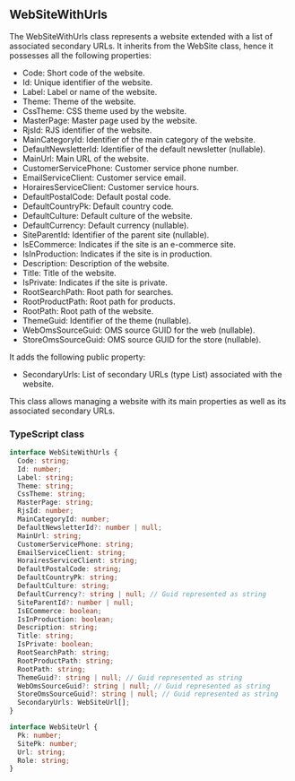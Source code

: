 ﻿## WebSiteWithUrls

The WebSiteWithUrls class represents a website extended with a list of associated secondary URLs. It inherits from the WebSite class, hence it possesses all the following properties:

- Code: Short code of the website.
- Id: Unique identifier of the website.
- Label: Label or name of the website.
- Theme: Theme of the website.
- CssTheme: CSS theme used by the website.
- MasterPage: Master page used by the website.
- RjsId: RJS identifier of the website.
- MainCategoryId: Identifier of the main category of the website.
- DefaultNewsletterId: Identifier of the default newsletter (nullable).
- MainUrl: Main URL of the website.
- CustomerServicePhone: Customer service phone number.
- EmailServiceClient: Customer service email.
- HorairesServiceClient: Customer service hours.
- DefaultPostalCode: Default postal code.
- DefaultCountryPk: Default country code.
- DefaultCulture: Default culture of the website.
- DefaultCurrency: Default currency (nullable).
- SiteParentId: Identifier of the parent site (nullable).
- IsECommerce: Indicates if the site is an e-commerce site.
- IsInProduction: Indicates if the site is in production.
- Description: Description of the website.
- Title: Title of the website.
- IsPrivate: Indicates if the site is private.
- RootSearchPath: Root path for searches.
- RootProductPath: Root path for products.
- RootPath: Root path of the website.
- ThemeGuid: Identifier of the theme (nullable).
- WebOmsSourceGuid: OMS source GUID for the web (nullable).
- StoreOmsSourceGuid: OMS source GUID for the store (nullable).

It adds the following public property:

- SecondaryUrls: List of secondary URLs (type List<WebSiteUrl>) associated with the website.

This class allows managing a website with its main properties as well as its associated secondary URLs.

### TypeScript class
```typescript
interface WebSiteWithUrls {
  Code: string;
  Id: number;
  Label: string;
  Theme: string;
  CssTheme: string;
  MasterPage: string;
  RjsId: number;
  MainCategoryId: number;
  DefaultNewsletterId?: number | null;
  MainUrl: string;
  CustomerServicePhone: string;
  EmailServiceClient: string;
  HorairesServiceClient: string;
  DefaultPostalCode: string;
  DefaultCountryPk: string;
  DefaultCulture: string;
  DefaultCurrency?: string | null; // Guid represented as string
  SiteParentId?: number | null;
  IsECommerce: boolean;
  IsInProduction: boolean;
  Description: string;
  Title: string;
  IsPrivate: boolean;
  RootSearchPath: string;
  RootProductPath: string;
  RootPath: string;
  ThemeGuid?: string | null; // Guid represented as string
  WebOmsSourceGuid?: string | null; // Guid represented as string
  StoreOmsSourceGuid?: string | null; // Guid represented as string
  SecondaryUrls: WebSiteUrl[];
}

interface WebSiteUrl {
  Pk: number;
  SitePk: number;
  Url: string;
  Role: string;
}
```